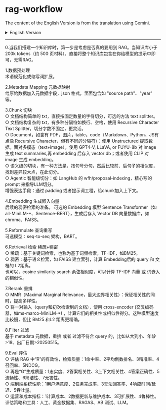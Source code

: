 # rag-workflow

The content of the English Version is from the translation using Gemini.

<details>
<summary> English Version</summary>

### This is the English Version

0.When building a knowledge base, the first step is to consider whether RAG is truly necessary. If the knowledge base is smaller than 200k tokens (approximately 500 pages of material), you can directly include the entire knowledge base in the prompt given to the model, without needing RAG.

1.Data Preprocessing<br>
Terminology normalization or acronym expansion.

2.Metadata Mapping<br>
Add metadata fields to the raw data, in JSON format, including fields like "source path," "year," etc.

3.Chunking<br>
○ For TXT files with simple document structures, directly split by a fixed number of characters; an optional method is using a text splitter.<br>
○ For TXT files with complex document structures and multiple delimiters like newlines or spaces, use Recursive Character Text Splitter, which offers more flexible, non-fixed size splitting.<br>
○ For Documents, such as those containing PDFs, images, tables, or code (Markdown, Python, JS are somewhat similar to Recursive Character splitting but with different delimiters): use Unstructured to extract data. For multimodal data (text+image), use models like GPT-4V, LLaVA, or FUYU-8b to generate text summaries for images, then embed and store them in a vector DB; alternatively, use CLIP to generate image embeddings.<br>
○ For semantic-level chunking, one method is to split by sentences (e.g., at periods), then compare the similarity of consecutive sentences to find points of significant difference and split there.<br>
○ Agentic chunking (intelligent splitting): For example, LangHub's wfh/proposal-indexing uses carefully crafted prompts to guide an LLM in the splitting process.<br>
Enhancing expressiveness: Add context to chunks through padding or prompt engineering.

4.Embedding / Generating Embeddings<br>
Preparation for subsequent dense retrieval. Optional Embedding models: Sentence Transformers (e.g., all-MiniLM-*, Sentence-BERT). After generation, store in a Vector DB (vector database) like Chroma or FAISS.

5.Query Reformulation<br>
Optional models: seq-to-seq architecture, BART.

6.Retrieval: Sparse + Dense<br>
○ Sparse: Keyword-based retrieval, also known as term frequency-based retrieval, TF-IDF, e.g., BM25.<br>
○ Dense: Semantic-based retrieval, e.g., building an index with FAISS and calculating the L2 distance between the embeddings of the query and documents.<br>
Alternatively, cosine similarity search can be used to calculate the similarity of TF-IDF vectors or word embeddings.<br>

7.Reranking<br>
○ MMR (Maximal Marginal Relevance): Ensures relevance while increasing diversity.<br>
○ Use a cross-encoder (e.g., ms-marco-MiniLM-*) with a pair of inputs (query and initially retrieved document) to calculate their relevance or similarity score. These models are slower but more accurate than BM25 and L2 distance.

8.Filtering<br>
Based on metadata, rerank or filter out results that do not conform to the query, e.g., sort descending, age > 18, production date > 20250515.

9.Evaluation<br>
○ Evaluate the effectiveness of "R" in RAG (Retrieval Quality): 1. Hit Rate, 2. Mean Reciprocal Rank (MRR), 3. Precision, 4. Recall, 5. NDCG (Normalized Discounted Cumulative Gain).<br>
○ Then, "G" (Generation Quality): 1. Faithfulness, 2. Answer Relevance, 3. Context Relevance/Utilization, 4. Answer Correctness, 5. Fluency, 6. Conciseness, 7. Harmlessness.<br>
○ End-to-End System Performance: 1. User Satisfaction, 2. Task Completion Rate, 3. No Answer Rate / Rejection Rate, 4. Response Time / Latency, 5. Throughput.<br>
○ Operational and Cost Metrics: 1. Computational Cost, 2. Data Update & Maintenance Cost, 3. Scalability, 4. Robustness.<br>
Evaluation Strategies and Tools: Human evaluation, Golden Datasets, RAGAS, A/B Testing, LLM-as-a-judge

</details>

---

0.当我们搭建一个知识库时，第一步是考虑是否真的要用到 RAG。当知识库小于 200k tokens（约 500 页材料），直接将整个知识库包含在你给模型的提示中即可，无需RAG。
	
1.数据预处理<br>
术语规范化或缩写词扩展。
	
2.Metadata Mapping 元数据映射<br>
给原始数据加入元数据字段，json 格式，里面包含如 "source path"、"year" 等。
	
3.Chunk 切块<br>
○ 文档结构简单的 txt，直接按固定数量的字符切分，可选的方法 text splitter。<br>
○ 文档结构复杂的 txt，有多种分隔符如换行、空格，使用 Recursive Character Text Splitter，切分字数不固定，更灵活。<br>
○ Document，如含有 PDF，图片，table，code（Markdown、Python、JS有点像 Recursive Character，但有不同的分隔符）：使用 Unstructured 提取数据。面对多模态（text+image），使用 GPT4-V, LLaVA, or FUYU-8b 对 image 生成 text summaries,再 embedding 后存入 vector db；或者使用 CLIP 对 image 生成 embedding。<br>
○ 语义级的切块，有一种方法是，按句号分句，然后比较前、后句子的相似度，找到差异较大点，在此切分。<br>
○ Agentic 智能级切分：如 LangHub 的 wfh/proposal-indexing，精心写的 prompt 来指导LLM切分。<br>
增强表达手段：通过 padding 或者提示词工程，给chunk加入上下文。
	
4.Embedding 生成嵌入向量<br>
后续的稠密检索的准备。 可选的 Embedding 模型 Sentence Transformer（如all-MiniLM-*、Sentence-BERT），生成后存入 Vector DB 向量数据库，如 chroma、FAISS。
	
5.Reformulate 查询重写<br>
可选模型：seq-to-seq 架构，BART。

6.Retrieval 检索  稀疏+稠密<br>
○ 稀疏：基于关键词检索，也称为基于词频检索，TF-IDF，如BM25。<br>
○ 稠密：基于语义检索，如 FAISS 建立索引，计算 Embedding后的 query 和 文档的 L2距离。<br>
也可以，cosine similarity search 余弦相似度，可以计算 TF-IDF 向量 或 词嵌入 的相似性。
 
7.Rerank 重排<br>
○ MMR（Maximal Marginal Relevance，最大边界相关性）：保证相关性的同时，提高多样性。<br>
○ 将一对输入（query和初次检索到的文档），使用 cross-encoder (交叉编码器，如ms-marco-MiniLM-*) ，计算它们的相关性或相似性得分。这种模型速度比较慢，但比 BM25 和L2 距离更精确。
 
8.Filter 过滤<br>
基于 metadata 元数据，重排 或者 过滤不符合 query 的，比如从大到小、年龄>18、出厂日期>20250515。
 
9.Eval 评估<br>
○ 评估 RAG 中“R”的有效性，检索质量：1命中率、2平均倒数排名、3精准率、4召回率、5NDCG。<br>
○ 再是“G”生成质量：1忠实度、2答案相关性、3上下文相关性、4答案正确性、5流畅性、6简洁性、7无害性。<br>
○ 端到端系统性能：1用户满意度、2任务完成率、3无法回答率、4响应时间/延迟、5吞吐量。<br>
○ 运营和成本指标：1计算成本、2数据更新与维护成本、3可扩展性、4鲁棒性。<br>
评估策略和工具：人工、黄金数据集、RAGAS、AB 测试、LLM。
